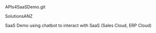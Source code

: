 APIs4SaaSDemo.git

SolutionsANZ

SaaS Demo using chatbot to interact with SaaS (Sales Cloud, ERP Cloud)

